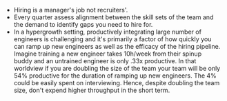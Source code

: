 * Hiring is a manager's job not recruiters'.
* Every quarter assess alignment between the skill sets of the team and the demand to identify gaps you need to hire for.  
* In a hypergrowth setting, productively integrating large number of engineers is challenging and it's primarily a factor of how quickly you can ramp up new engineers as well as the efficacy of the hiring pipeline. Imagine training a new engineer takes 10h/week from their spinup buddy and an untrained engineer is only .33x productive. In that worldview if you are doubling the size of the team your team will be only 54% productive for the duration of ramping up new engineers. The 4% could be easily spent on interviewing. Hence, despite doubling the team size, don't expend higher throughput in the short term.